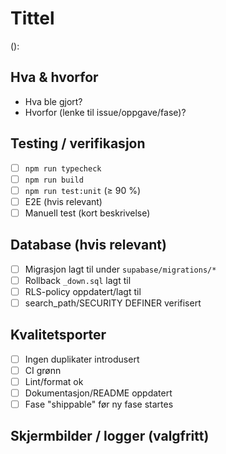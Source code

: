 # Tittel
<type>(<scope>): <kort beskrivelse>

## Hva & hvorfor
- Hva ble gjort?
- Hvorfor (lenke til issue/oppgave/fase)?

## Testing / verifikasjon
- [ ] `npm run typecheck`
- [ ] `npm run build`
- [ ] `npm run test:unit` (≥ 90 %)
- [ ] E2E (hvis relevant)
- [ ] Manuell test (kort beskrivelse)

## Database (hvis relevant)
- [ ] Migrasjon lagt til under `supabase/migrations/*`
- [ ] Rollback `_down.sql` lagt til
- [ ] RLS-policy oppdatert/lagt til
- [ ] search_path/SECURITY DEFINER verifisert

## Kvalitetsporter
- [ ] Ingen duplikater introdusert
- [ ] CI grønn
- [ ] Lint/format ok
- [ ] Dokumentasjon/README oppdatert
- [ ] Fase "shippable" før ny fase startes

## Skjermbilder / logger (valgfritt)
<legg inn ved behov>